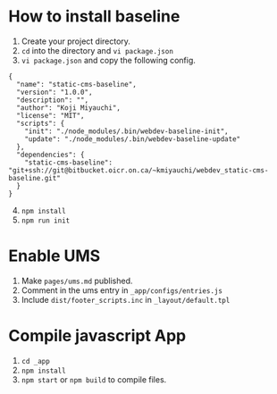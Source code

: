 # How to install baseline

1. Create your project directory.
2. ```cd``` into the directory and ```vi package.json``` 
3. ```vi package.json``` and copy the following config.
```
{
  "name": "static-cms-baseline",
  "version": "1.0.0",
  "description": "",
  "author": "Koji Miyauchi",
  "license": "MIT",
  "scripts": {
    "init": "./node_modules/.bin/webdev-baseline-init",
    "update": "./node_modules/.bin/webdev-baseline-update"
  },
  "dependencies": {
    "static-cms-baseline": "git+ssh://git@bitbucket.oicr.on.ca/~kmiyauchi/webdev_static-cms-baseline.git"
  }
}
```
4. ```npm install```
5. ```npm run init```

# Enable UMS

1. Make ```pages/ums.md``` published.
2. Comment in the ums entry in ```_app/configs/entries.js```
3. Include ```dist/footer_scripts.inc``` in ```_layout/default.tpl```

# Compile javascript App

1. ```cd _app```
2. ```npm install```
3. ```npm start``` or ```npm build``` to compile files.